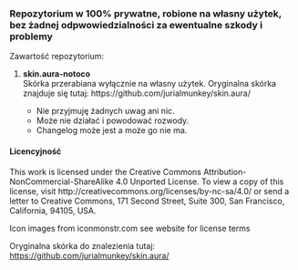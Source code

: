 <h3>Repozytorium w 100% prywatne, robione na własny użytek, bez żadnej odpwowiedzialności za ewentualne szkody i problemy</h3>

Zawartość repozytorium:
<ol>
  <li><b>skin.aura-notoco</b></li>
  Skórka przerabiana wyłącznie na własny użytek. Oryginalna skórka znajduje się tutaj: https://github.com/jurialmunkey/skin.aura/
  <ul>
    <li>Nie przyjmuję żadnych uwag ani nic.</li>
    <li>Może nie działać i powodować rozwody.</li>
    <li>Changelog może jest a może go nie ma.</li>
  </ul>
</ol>
<h4>Licencyjność</h4>
This work is licensed under the Creative Commons Attribution-NonCommercial-ShareAlike 4.0 Unported License.
To view a copy of this license, visit http://creativecommons.org/licenses/by-nc-sa/4.0/
or send a letter to Creative Commons, 171 Second Street, Suite 300, San Francisco, California, 94105, USA.

Icon images from iconmonstr.com see website for license terms

Oryginalna skórka do znalezienia tutaj:
https://github.com/jurialmunkey/skin.aura/
